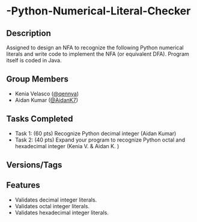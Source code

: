 # -Python-Numerical-Literal-Checker
 
 ## Description
 Assigned to design an NFA to recognize the following Python numerical literals and write code to implement the NFA (or equivalent DFA). Program itself is coded in Java.

 ## Group Members
 - Kenia Velasco ([@qennya](https://github.com/qennya))
 - Aidan Kumar ([@AidanK7](https://github.com/AidanK7))

 ## Tasks Completed
 - Task 1: (60 pts) Recognize Python decimal integer (Aidan Kumar)
 - Task 2: (40 pts) Expand your program to recognize Python octal and hexadecimal integer (Kenia V. & Aidan K. )

## Versions/Tags


 ## Features
- Validates decimal integer literals.
- Validates octal integer literals.
- Validates hexadecimal integer literals.